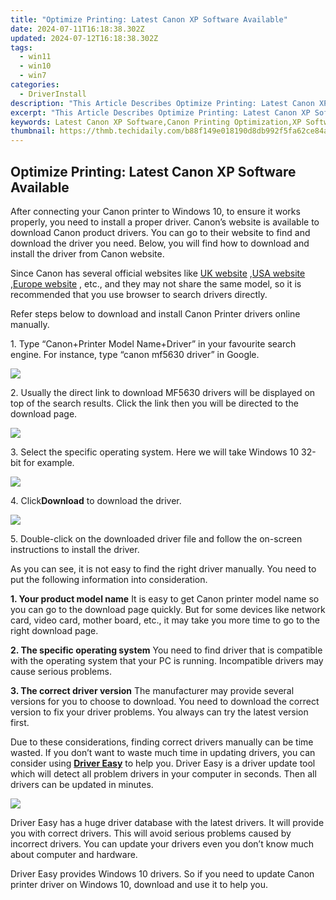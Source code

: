 ```yaml
---
title: "Optimize Printing: Latest Canon XP Software Available"
date: 2024-07-11T16:18:38.302Z
updated: 2024-07-12T16:18:38.302Z
tags:
  - win11
  - win10
  - win7
categories:
  - DriverInstall
description: "This Article Describes Optimize Printing: Latest Canon XP Software Available"
excerpt: "This Article Describes Optimize Printing: Latest Canon XP Software Available"
keywords: Latest Canon XP Software,Canon Printing Optimization,XP Software for Printers,Canon Printing Technology Updates,Optimize Printer Performance with Canon XP,Canon Latest Printing Software Release,Enhance Print Quality with Canon XP
thumbnail: https://thmb.techidaily.com/b88f149e018190d8db992f5fa62ce84a76816eeb035902ad86368ed1da64a17e.jpg
---
```


## Optimize Printing: Latest Canon XP Software Available

 After connecting your Canon printer to Windows 10, to ensure it works properly, you need to install a proper driver. Canon’s website is available to download Canon product drivers. You can go to their website to find and download the driver you need. Below, you will find how to download and install the driver from Canon website.

 Since Canon has several official websites like [UK website](http://www.canon.co.uk/) ,[USA website](https://www.usa.canon.com/internet/portal/us/home) ,[Europe website](http://www.canon-europe.com/) , etc., and they may not share the same model, so it is recommended that you use browser to search drivers directly.

 Refer steps below to download and install Canon Printer drivers online manually.

 1\. Type “Canon+Printer Model Name+Driver” in your favourite search engine. For instance, type “canon mf5630 driver” in Google.

![](https://images.drivereasy.com/wp-content/uploads/2016/04/img_5719a814eebf5.png)

 2\. Usually the direct link to download MF5630 drivers will be displayed on top of the search results. Click the link then you will be directed to the download page.

![](https://images.drivereasy.com/wp-content/uploads/2016/04/img_5719d6fa6bb5f.png)

 3\. Select the specific operating system. Here we will take Windows 10 32-bit for example.

![](https://images.drivereasy.com/wp-content/uploads/2016/04/img_5719cff85dc23.png)

 4\. Click**Download** to download the driver.

![](https://images.drivereasy.com/wp-content/uploads/2016/04/img_5719d053ad95b.png)

 5\. Double-click on the downloaded driver file and follow the on-screen instructions to install the driver.

 As you can see, it is not easy to find the right driver manually. You need to put the following information into consideration.

**1\. Your product model name**
 It is easy to get Canon printer model name so you can go to the download page quickly. But for some devices like network card, video card, mother board, etc., it may take you more time to go to the right download page.

**2\. The specific operating system**
 You need to find driver that is compatible with the operating system that your PC is running. Incompatible drivers may cause serious problems.

**3\. The correct driver version**
 The manufacturer may provide several versions for you to choose to download. You need to download the correct version to fix your driver problems. You always can try the latest version first.

 Due to these considerations, finding correct drivers manually can be time wasted. If you don’t want to waste much time in updating drivers, you can consider using **[Driver Easy](https://tools.techidaily.com/drivereasy/download/)**  to help you. Driver Easy is a driver update tool which will detect all problem drivers in your computer in seconds. Then all drivers can be updated in minutes.

![](https://images.drivereasy.com/wp-content/uploads/2017/04/img_5901dd8c8b659.png)

 Driver Easy has a huge driver database with the latest drivers. It will provide you with correct drivers. This will avoid serious problems caused by incorrect drivers. You can update your drivers even you don’t know much about computer and hardware.

 Driver Easy provides Windows 10 drivers. So if you need to update Canon printer driver on Windows 10, download and use it to help you.

<ins class="adsbygoogle"
     style="display:block"
     data-ad-format="autorelaxed"
     data-ad-client="ca-pub-7571918770474297"
     data-ad-slot="1223367746"></ins>



<ins class="adsbygoogle"
     style="display:block"
     data-ad-client="ca-pub-7571918770474297"
     data-ad-slot="8358498916"
     data-ad-format="auto"
     data-full-width-responsive="true"></ins>




